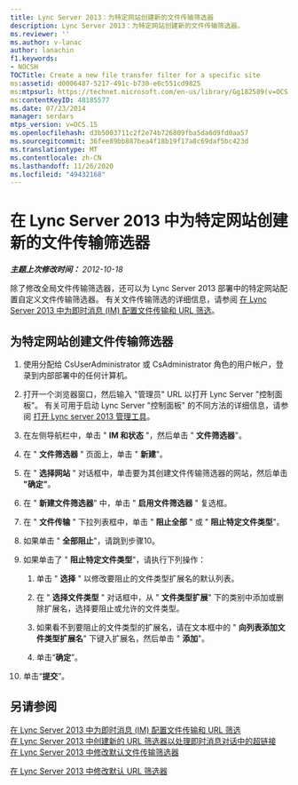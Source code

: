 ```yaml
---
title: Lync Server 2013：为特定网站创建新的文件传输筛选器
description: Lync Server 2013：为特定网站创建新的文件传输筛选器。
ms.reviewer: ''
ms.author: v-lanac
author: lanachin
f1.keywords:
- NOCSH
TOCTitle: Create a new file transfer filter for a specific site
ms:assetid: d0006487-5217-491c-b730-e6c551cd9825
ms:mtpsurl: https://technet.microsoft.com/en-us/library/Gg182589(v=OCS.15)
ms:contentKeyID: 48185577
ms.date: 07/23/2014
manager: serdars
mtps_version: v=OCS.15
ms.openlocfilehash: d3b5003711c2f2e74b726809fba5da6d9fd0aa57
ms.sourcegitcommit: 36fee89bb887bea4f18b19f17a8c69daf5bc423d
ms.translationtype: MT
ms.contentlocale: zh-CN
ms.lasthandoff: 11/26/2020
ms.locfileid: "49432168"
---
```

# <a name="create-a-new-file-transfer-filter-in-lync-server-2013-for-a-specific-site"></a>在 Lync Server 2013 中为特定网站创建新的文件传输筛选器

<div data-xmlns="http://www.w3.org/1999/xhtml">

<div class="topic" data-xmlns="http://www.w3.org/1999/xhtml" data-msxsl="urn:schemas-microsoft-com:xslt" data-cs="https://msdn.microsoft.com/">

<div data-asp="https://msdn2.microsoft.com/asp">



</div>

<div id="mainSection">

<div id="mainBody">

<span> </span>

_**主题上次修改时间：** 2012-10-18_

除了修改全局文件传输筛选器，还可以为 Lync Server 2013 部署中的特定网站配置自定义文件传输筛选器。 有关文件传输筛选的详细信息，请参阅 [在 Lync Server 2013 中为即时消息 (IM) 配置文件传输和 URL 筛选](lync-server-2013-configuring-file-transfer-and-url-filtering-for-instant-messaging-im.md)。

<div>

## <a name="to-create-a-file-transfer-filter-for-a-specific-site"></a>为特定网站创建文件传输筛选器

1.  使用分配给 CsUserAdministrator 或 CsAdministrator 角色的用户帐户，登录到内部部署中的任何计算机。

2.  打开一个浏览器窗口，然后输入 "管理员" URL 以打开 Lync Server "控制面板"。 有关可用于启动 Lync Server "控制面板" 的不同方法的详细信息，请参阅 [打开 Lync server 2013 管理工具](lync-server-2013-open-lync-server-administrative-tools.md)。

3.  在左侧导航栏中，单击 " **IM 和状态** "，然后单击 " **文件筛选器**"。

4.  在 " **文件筛选器** " 页面上，单击 " **新建**"。

5.  在 " **选择网站** " 对话框中，单击要为其创建文件传输筛选器的网站，然后单击 **"确定"**。

6.  在 " **新建文件筛选器**" 中，单击 " **启用文件筛选器** " 复选框。

7.  在 " **文件传输** " 下拉列表框中，单击 " **阻止全部** " 或 " **阻止特定文件类型**"。

8.  如果单击 " **全部阻止**"，请跳到步骤10。

9.  如果单击了 " **阻止特定文件类型**"，请执行下列操作：
    
    1.  单击 " **选择** " 以修改要阻止的文件类型扩展名的默认列表。
    
    2.  在 " **选择文件类型** " 对话框中，从 " **文件类型扩展**" 下的类别中添加或删除扩展名，选择要阻止或允许的文件类型。
    
    3.  如果看不到要阻止的文件类型的扩展名，请在文本框中的 " **向列表添加文件类型扩展名**" 下键入扩展名，然后单击 " **添加**"。
    
    4.  单击“**确定**”。

10. 单击“**提交**”。

</div>

<div>

## <a name="see-also"></a>另请参阅


[在 Lync Server 2013 中为即时消息 (IM) 配置文件传输和 URL 筛选](lync-server-2013-configuring-file-transfer-and-url-filtering-for-instant-messaging-im.md)  
[在 Lync Server 2013 中创建新的 URL 筛选器以处理即时消息对话中的超链接](lync-server-2013-create-a-new-url-filter-to-handle-hyperlinks-in-im-conversations.md)  
[在 Lync Server 2013 中修改默认文件传输筛选器](lync-server-2013-modify-the-default-file-transfer-filter.md)  


[在 Lync Server 2013 中修改默认 URL 筛选器](lync-server-2013-modify-the-default-url-filter.md)  
  

</div>

</div>

<span> </span>

</div>

</div>

</div>

